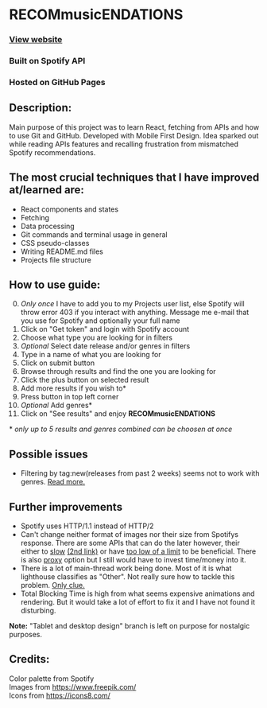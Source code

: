# RECOMmusicENDATIONS

### [View website](https://karmatys8.github.io/RECOMmusicENDATIONS)

### Built on Spotify API

### Hosted on GitHub Pages

## Description:

Main purpose of this project was to learn React, fetching from APIs and how to use Git and GitHub.
Developed with Mobile First Design. Idea sparked out while reading APIs features
and recalling frustration from mismatched Spotify recommendations.<br>

## The most crucial techniques that I have improved at/learned are:

* React components and states
* Fetching
* Data processing
* Git commands and terminal usage in general
* CSS pseudo-classes
* Writing README.md files
* Projects file structure

## How to use guide:

0. *Only once* I have to add you to my Projects user list, else Spotify will throw error 403 if you interact with anything. Message me e-mail that you use for Spotify and optionally your full name
1. Click on "Get token" and login with Spotify account
2. Choose what type you are looking for in filters
3. *Optional* Select date release and/or genres in filters
4. Type in a name of what you are looking for
5. Click on submit button
6. Browse through results and find the one you are looking for
7. Click the plus button on selected result
8. Add more results if you wish to*
9. Press button in top left corner
10. *Optional* Add genres*
11. Click on "See results" and enjoy **RECOMmusicENDATIONS**

\* *only up to 5 results and genres combined can be choosen at once*

## Possible issues

* Filtering by tag:new(releases from past 2 weeks) seems not to work with genres. [Read more.](https://community.spotify.com/t5/Spotify-for-Developers/API-No-way-to-search-tag-new-with-genre/td-p/5483721)

## Further improvements

* Spotify uses HTTP/1.1 instead of HTTP/2
* Can't change neither format of images nor their size from Spotifys response. There are some APIs that can do the later however, their either to [slow](https://rapidapi.com/jdiez/api/mediacrush/pricing) [(2nd link)](https://www.filestack.com/pricing/#/marketplace) or have [too low of a limit](https://www.abstractapi.com/api/image-processing-optimization-api#pricing) to be beneficial. There is also [proxy](https://imgproxy.net/#pro) option but I still would have to invest time/money into it.
* There is a lot of main-thread work being done. Most of it is what lighthouse classifies as "Other". Not really sure how to tackle this problem. [Only clue.](https://github.com/GoogleChrome/lighthouse/issues/11478)
* Total Blocking Time is high from what seems expensive animations and rendering. But it would take a lot of effort to fix it and I have not found it disturbing.

**Note:** "Tablet and desktop design" branch is left on purpose for nostalgic purposes.

## Credits:
Color palette from Spotify<br>
Images from https://www.freepik.com/<br>
Icons from https://icons8.com/<br>